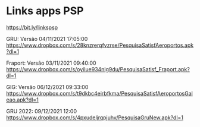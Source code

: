 # Links apps PSP
https://bit.ly/linkspsp

GRU: Versão 04/11/2021  17:05:00
https://www.dropbox.com/s/28knzrerqfvzrse/PesquisaSatisfAeroportos.apk?dl=1
 
Fraport: Versão 03/11/2021  09:40:00
https://www.dropbox.com/s/oyilue934nlg9du/PesquisaSatisf_Fraport.apk?dl=1
 
GIG: Versão 06/12/2021  09:33:00
https://www.dropbox.com/s/t9dkbc4eirbfkma/PesquisaSatisfAeroportosGaleao.apk?dl=1

GRU 2022: 09/12/2021 12:00
https://www.dropbox.com/s/4pxudeljrqpjuhv/PesquisaGruNew.apk?dl=1









